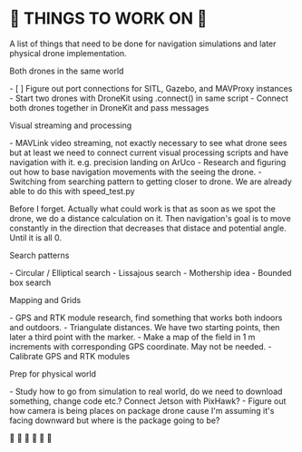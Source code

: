 # 🪷 THINGS TO WORK ON  🪷

<p> A list of things that need to be done for navigation simulations and later physical drone implementation.</p>

<p> Both drones in the same world </p>
- [ ] Figure out port connections for SITL, Gazebo, and MAVProxy instances
- Start two drones with DroneKit using .connect() in same script
- Connect both drones together in DroneKit and pass messages

<p> Visual streaming and processing </p>
- MAVLink video streaming, not exactly necessary to see what drone sees but at least we need to connect current visual processing scripts and have navigation with it. e.g. precision landing on ArUco
- Research and figuring out how to base navigation movements with the seeing the drone. 
- Switching from searching pattern to getting closer to drone. We are already able to do this with speed_test.py

<p>Before I forget. Actually what could work is that as soon as we spot the drone, we do a distance calculation on it. Then navigation's goal is to move constantly in the direction that
decreases that distace and potential angle. Until it is all 0.</p>

<p> Search patterns </p>
- Circular / Elliptical search
- Lissajous search
- Mothership idea
- Bounded box search

<p> Mapping and Grids </p>
- GPS and RTK module research, find something that works both indoors and outdoors.
- Triangulate distances. We have two starting points, then later a third point with the marker. 
- Make a map of the field in 1 m increments with corresponding GPS coordinate. May not be needed.
- Calibrate GPS and RTK modules

<p> Prep for physical world </p>
- Study how to go from simulation to real world, do we need to download something, change code etc.? Connect Jetson with PixHawk?
- Figure out how camera is being places on package drone cause I'm assuming it's facing downward but where is the package going to be?

🦋 💞 🌵 🌷 🌻 🐅

